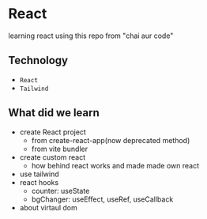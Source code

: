 # React
learning react using this repo from "chai aur code"

## Technology
- `React`
- `Tailwind`

## What did we learn

- create React project
  - from create-react-app(now deprecated method)
  - from vite bundler
- create custom react
  - how behind react works and made made own react
- use tailwind
- react hooks
  - counter: useState
  - bgChanger: useEffect, useRef, useCallback
- about virtaul dom